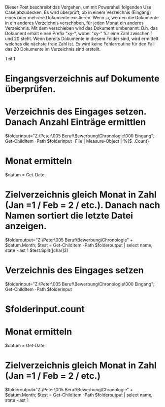 Dieser Post beschreibt das Vorgehen, um mit Powershell folgenden Use Case abzudecken. Es wird überprüft, ob in einem Verzeichnis (Eingang) eines oder mehrere Dokumente existieren. Wenn ja, werden die Dokumente in ein anderes Verzeichnis verschoben, für jeden Monat ein anderes Verzeichnis. Mit dem verschieben wird das Dokument umbenannt. D.h. das Dokument erhält einen Prefix "xy-", wobei "xy-" für eine Zahl zwischen 1 und 20 steht. Wenn bereits Dokumente in diesem Folder sind, wird ermittelt welches die nächste freie Zahl ist. Es wird keine Fehlerroutine für den Fall das 20 Dokumente im Verzeichnis sind erstellt.  

Teil 1
# Eingangsverzeichnis auf Dokumente überprüfen.
# Verzeichnis des Eingages setzen. Danach Anzahl Einträge ermittlen
$folderinput="Z:\Peter\005 Beruf\Bewerbung\Chronologie\000 Eingang";
Get-ChildItem -Path $folderinput -File | Measure-Object | %{$_.Count}

# Monat ermitteln
$datum = Get-Date
# Zielverzeichnis gleich Monat in Zahl (Jan =1 / Feb = 2 / etc.). Danach nach Namen sortiert die letzte Datei anzeigen.
$folderoutput="Z:\Peter\005 Beruf\Bewerbung\Chronologie\" + $datum.Month;
$test = Get-ChildItem -Path $folderoutput | select name, state -last 1
$test.Split([char]3)


# Verzeichnis des Eingages setzen
$folderinput="Z:\Peter\005 Beruf\Bewerbung\Chronologie\000 Eingang";
Get-ChildItem -Path $folderinput
# $folderinput.count
# Monat ermitteln
$datum = Get-Date
# Zielverzeichnis gleich Monat in Zahl (Jan =1 / Feb = 2 / etc.)
$folderoutput="Z:\Peter\005 Beruf\Bewerbung\Chronologie\" + $datum.Month;
$test = Get-ChildItem -Path $folderoutput | select name, state -last 1